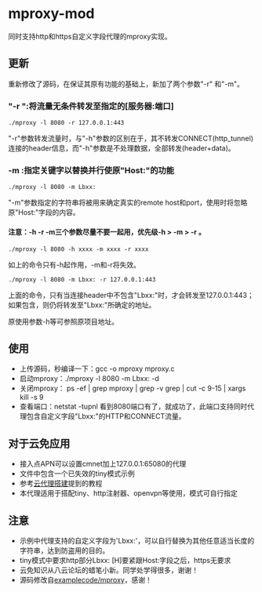 # mproxy-mod
同时支持http和https自定义字段代理的mproxy实现。

## 更新
重新修改了源码，在保证其原有功能的基础上，新加了两个参数"-r" 和"-m"。

### "-r <server and port>":将流量无条件转发至指定的[服务器:端口]
    ./mproxy -l 8080 -r 127.0.0.1:443
"-r"参数转发流量时，与"-h"参数的区别在于，其不转发CONNECT(http_tunnel)连接的header信息，而"-h"参数是不处理数据，全部转发(header+data)。

### -m <ml key string>:指定关键字以替换并行使原"Host:"的功能
	./mproxy -l 8080 -m Lbxx:
"-m"参数指定的字符串将被用来确定真实的remote host和port，使用时将忽略原"Host:"字段的内容。
#### 注意：-h -r -m三个参数尽量不要一起用，优先级-h > -m > -r 。
	./mproxy -l 8080 -h xxxx -m xxxx -r xxxx
如上的命令只有-h起作用，-m和-r将失效。

	./mproxy -l 8080 -m Lbxx: -r 127.0.0.1:443
上面的命令，只有当连接header中不包含"Lbxx:"时，才会转发至127.0.0.1:443；如果包含，则仍将转发至"Lbxx:"所确定的地址。

原使用参数-h等可参照原项目地址。

## 使用
- 上传源码，秒编译一下：gcc -o mproxy mproxy.c 
- 启动mproxy：./mproxy -l 8080 -m Lbxx: -d 
- 关闭mproxy： ps -ef | grep mproxy | grep -v grep | cut -c 9-15 | xargs kill -s 9 
- 查看端口：netstat -tupnl 看到8080端口有了，就成功了，此端口支持同时代理包含自定义字段"Lbxx:"的HTTP和CONNECT流量。

## 对于云免应用

- 接入点APN可以设置cmnet加上127.0.0.1:65080的代理
- 文件中包含一个已失效的tiny模式示例
- 参考[云代理搭建](http://bybbs.org/read-65245-1.html)提到的教程
- 本代理适用于搭配tiny、http注射器、openvpn等使用，模式可自行指定

## 注意
- 示例中代理支持的自定义字段为'Lbxx:'，可以自行替换为其他任意适当长度的字符串，达到防盗用的目的。
- tiny模式中要求http部分Lbxx: [H]要紧跟Host:字段之后，https无要求
- 云免知识从八云论坛的蜡笔小新。同学处学得很多，谢谢！
- 源码修改自[examplecode/mproxy](https://github.com/examplecode/mproxy)，感谢！

